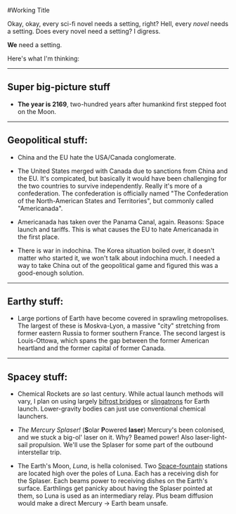 #Working Title

Okay, okay, every sci-fi novel needs a setting, right?
Hell, every *novel* needs a setting.
Does every novel need a setting?
I digress.

**We** need a setting.

Here's what I'm thinking:

---

## Super big-picture stuff

+ **The year is 2169**, two-hundred years after humankind first stepped foot on the Moon.

---

## Geopolitical stuff:

+ China and the EU hate the USA/Canada conglomerate.

+ The United States merged with Canada due to sanctions from China and the EU.
It's compicated, but basically it would have been challenging for the two countries to survive independently.
Really it's more of a confederation.
The confederation is officially named "The Confederation of the North-American States and Territories", but commonly called "Americanada".

+ Americanada has taken over the Panama Canal, again.
Reasons: Space launch and tariffs.
This is what causes the EU to hate Americanada in the first place.

+ There is war in indochina.
The Korea situation boiled over, it doesn't matter who started it, we won't talk about indochina much.
I needed a way to take China out of the geopolitical game and figured this was a good-enough solution.

---

## Earthy stuff:

+ Large portions of Earth have become covered in sprawling metropolises.
The largest of these is Moskva-Lyon, a massive "city" stretching from former eastern Russia to former southern France.
The second largest is Louis-Ottowa, which spans the gap between the former American heartland and the former capital of former Canada.

---

## Spacey stuff:

+ Chemical Rockets are *so* last century.
While actual launch methods will vary, I plan on using largely [bifrost bridges](http://luf.org/bifrost.php) or [slingatrons](https://en.wikipedia.org/wiki/Non-rocket_spacelaunch#Hybrid_launch_systems) for Earth launch.
Lower-gravity bodies can just use conventional chemical launchers.

+ *The Mercury Splaser!*
(**S**olar **P**owered **laser**)
Mercury's been colonised, and we stuck a big-ol' laser on it.
Why?
Beamed power!
Also laser-light-sail propulsion.
We'll use the Splaser for some part of the outbound interstellar trip.

+ The Earth's Moon, *Luna*, is hella colonised.
Two [Space-fountain](https://en.wikipedia.org/wiki/Space_fountain) stations are located high over the poles of Luna.
Each has a receiving dish for the Splaser.
Each beams power to receiving dishes on the Earth's surface.
Earthlings get panicky about having the Splaser pointed at them, so Luna is used as an intermediary relay.
Plus beam diffusion would make a direct Mercury -> Earth beam unsafe.
